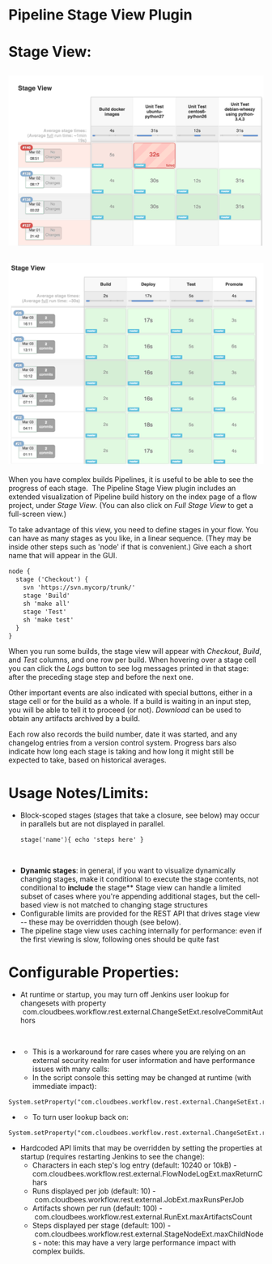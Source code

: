 # Pipeline Stage View Plugin

# Stage View: 

## ![](docs/images/who-broke-it.png)

## ![](docs/images/green-and-mean.png)

When you have complex builds Pipelines, it is useful to be able to see
the progress of each stage.  The Pipeline Stage View plugin includes an
extended visualization of Pipeline build history on the index page of a
flow project, under *Stage View*. (You can also click on *Full Stage
View* to get a full-screen view.)

To take advantage of this view, you need to define stages in your flow.
You can have as many stages as you like, in a linear sequence. (They may
be inside other steps such as 'node' if that is convenient.) Give each a
short name that will appear in the GUI.

``` syntaxhighlighter-pre
node {
  stage ('Checkout') {
    svn 'https://svn.mycorp/trunk/'
    stage 'Build'
    sh 'make all'
    stage 'Test'
    sh 'make test'
  }
}
```

When you run some builds, the stage view will appear
with *Checkout*, *Build*, and *Test* columns, and one row per build.
When hovering over a stage cell you can click the *Logs* button to see
log messages printed in that stage: after the preceding stage step and
before the next one.

Other important events are also indicated with special buttons, either
in a stage cell or for the build as a whole. If a build is waiting in
an input step, you will be able to tell it to proceed (or
not). *Download* can be used to obtain any artifacts archived by a
build. 

Each row also records the build number, date it was started, and any
changelog entries from a version control system. Progress bars also
indicate how long each stage is taking and how long it might still be
expected to take, based on historical averages.

# Usage Notes/Limits:

-   Block-scoped stages (stages that take a closure, see below) may
    occur in parallels but are not displayed in parallel.

    ``` syntaxhighlighter-pre
    stage('name'){ echo 'steps here' }
    ```

&nbsp;

-   **Dynamic stages**: in general, if you want to visualize dynamically
    changing stages, make it conditional to execute the stage contents,
    not conditional to **include** the stage\*\* Stage view can handle a
    limited subset of cases where you're appending additional stages,
    but the cell-based view is not matched to changing stage structures 
-   Configurable limits are provided for the REST API that drives stage
    view -- these may be overridden though (see below).
-   The pipeline stage view uses caching internally for performance:
    even if the first viewing is slow, following ones should be quite
    fast

# Configurable Properties:

-   At runtime or startup, you may turn off Jenkins user lookup for
    changesets with property
     com.cloudbees.workflow.rest.external.ChangeSetExt.resolveCommitAuthors

&nbsp;

-   -   This is a workaround for rare cases where you are relying on an
        external security realm for user information and have
        performance issues with many calls:
    -   In the script console this setting may be changed at runtime
        (with immediate impact):

``` syntaxhighlighter-pre
System.setProperty("com.cloudbees.workflow.rest.external.ChangeSetExt.resolveCommitAuthors","false");
```

-   -   To turn user lookup back on: 

``` syntaxhighlighter-pre
System.setProperty("com.cloudbees.workflow.rest.external.ChangeSetExt.resolveCommitAuthors","true");
```

-   Hardcoded API limits that may be overridden by setting the
    properties at startup (requires restarting Jenkins to see the
    change):
    -   Characters in each step's log entry (default: 10240 or 10kB) -
        com.cloudbees.workflow.rest.external.FlowNodeLogExt.maxReturnChars
    -   Runs displayed per job (default: 10)
        - com.cloudbees.workflow.rest.external.JobExt.maxRunsPerJob
    -   Artifacts shown per run (default: 100)
        - com.cloudbees.workflow.rest.external.RunExt.maxArtifactsCount
    -   Steps displayed per stage (default: 100)
        - com.cloudbees.workflow.rest.external.StageNodeExt.maxChildNodes -
        note: this may have a very large performance impact with complex
        builds.


